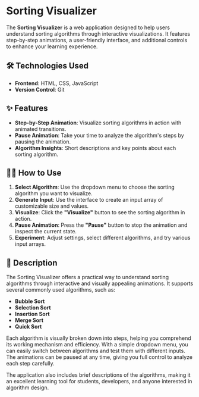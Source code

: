 # Sorting Visualizer

The **Sorting Visualizer** is a web application designed to help users understand sorting algorithms through interactive visualizations. It features step-by-step animations, a user-friendly interface, and additional controls to enhance your learning experience.

## 🛠️ Technologies Used

- **Frontend**: HTML, CSS, JavaScript
- **Version Control**: Git

## ✨ Features

- **Step-by-Step Animation**: Visualize sorting algorithms in action with animated transitions.
- **Pause Animation**: Take your time to analyze the algorithm's steps by pausing the animation.
- **Algorithm Insights**: Short descriptions and key points about each sorting algorithm.

## 👨‍💻 How to Use

1. **Select Algorithm**: Use the dropdown menu to choose the sorting algorithm you want to visualize.
2. **Generate Input**: Use the interface to create an input array of customizable size and values.
3. **Visualize**: Click the **"Visualize"** button to see the sorting algorithm in action.
4. **Pause Animation**: Press the **"Pause"** button to stop the animation and inspect the current state.
5. **Experiment**: Adjust settings, select different algorithms, and try various input arrays.

## 📒 Description

The Sorting Visualizer offers a practical way to understand sorting algorithms through interactive and visually appealing animations. It supports several commonly used algorithms, such as:

- **Bubble Sort**
- **Selection Sort**
- **Insertion Sort**
- **Merge Sort**
- **Quick Sort**

Each algorithm is visually broken down into steps, helping you comprehend its working mechanism and efficiency. With a simple dropdown menu, you can easily switch between algorithms and test them with different inputs. The animations can be paused at any time, giving you full control to analyze each step carefully.

The application also includes brief descriptions of the algorithms, making it an excellent learning tool for students, developers, and anyone interested in algorithm design.
